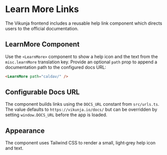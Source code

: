 # Learn More Links

The Vikunja frontend includes a reusable help link component which directs users to the official documentation.

## LearnMore Component

Use the `<LearnMore>` component to show a help icon and the text from the `misc.learnMore` translation key. Provide an optional `path` prop to append a documentation path to the configured docs URL:

```html
<LearnMore path="caldav/" />
```

## Configurable Docs URL

The component builds links using the `DOCS_URL` constant from `src/urls.ts`. The value defaults to `https://vikunja.io/docs/` but can be overridden by setting `window.DOCS_URL` before the app is loaded.

## Appearance

The component uses Tailwind CSS to render a small, light‑grey help icon and text.
